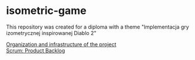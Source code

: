 # isometric-game

This repository was created for a diploma with a theme "Implementacja gry izometrycznej inspirowanej Diablo 2"

[Organization and infrastructure of the project](https://docs.google.com/document/d/1X5EXJgmLAqR4xaRjGFXWHb3hJiU1U9iGmrpkrrDPaWw/edit?usp=sharing)  
[Scrum: Product Backlog](https://docs.google.com/document/d/1k3j8b5WAHw3AABUYEyjmwfRQpxrzAoBNHLPuvKlANRE/edit?usp=sharing)  
